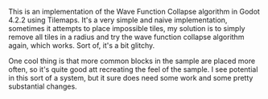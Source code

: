 This is an implementation of the Wave Function Collapse algorithm in Godot 4.2.2 using Tilemaps. It's a very simple and naive implementation, sometimes it attempts to place impossible tiles, my solution is to simply remove all tiles in a radius and try the wave function collapse algorithm again, which works. Sort of, it's a bit glitchy.

One cool thing is that more common blocks in the sample are placed more often, so it's quite good att recreating the feel of the sample. I see potential in this sort of a system, but it sure does need some work and some pretty substantial changes.
